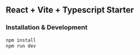 ## React + Vite + Typescript Starter

### Installation & Development

```bash
npm install
npm run dev
```
